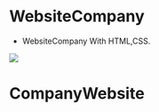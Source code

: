 # WebsiteCompany
  
  - WebsiteCompany  With HTML,CSS.

   <img src="website.gif">


 


# CompanyWebsite
